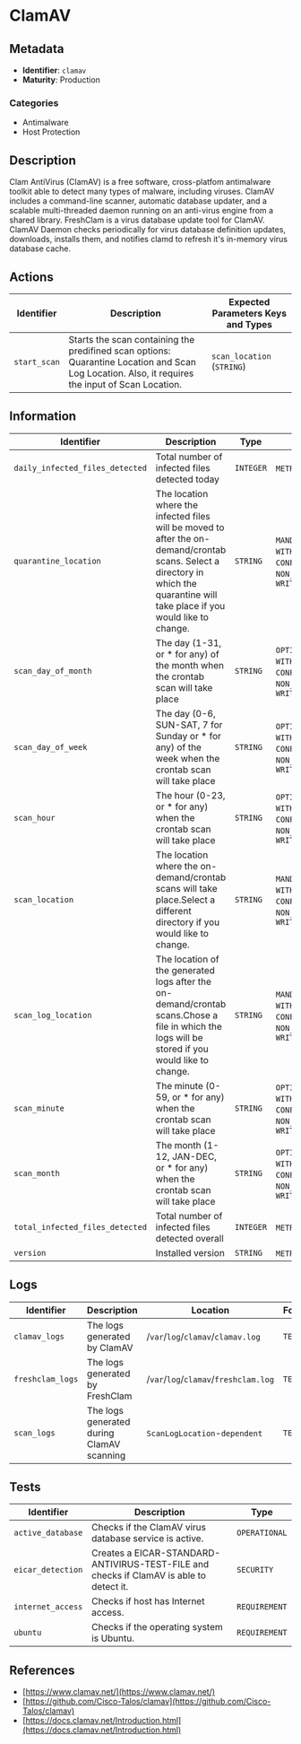 # ClamAV

## Metadata

- **Identifier**: `clamav`
- **Maturity**: Production

### Categories

- Antimalware
- Host Protection

## Description

Clam AntiVirus (ClamAV) is a free software, cross-platfom antimalware toolkit able to detect many types of malware, including viruses. ClamAV includes a command-line scanner, automatic database updater, and a scalable multi-threaded daemon running on an anti-virus engine from a shared library. FreshClam is a virus database update tool for ClamAV. ClamAV Daemon checks periodically for virus database definition updates, downloads, installs them, and notifies clamd to refresh it's in-memory virus database cache.

## Actions

<table>
    <thead>
        <tr>
            <th>Identifier</th>
            <th>Description</th>
            <th>Expected Parameters Keys and Types</th>
        </tr>
    </thead>
    <tbody>
        <tr>
            <td><code>start_scan</code></td>
            <td>Starts the scan containing the predifined scan options: Quarantine Location and Scan Log Location. Also, it requires the input of Scan Location.</td>
            <td><code>scan_location</code> (<code>STRING</code>)</td>
        </tr>
    </tbody>
</table>

## Information

<table>
    <thead>
        <tr>
            <th>Identifier</th>
            <th>Description</th>
            <th>Type</th>
            <th>Properties</th>
            <th>Default Value</th>
        </tr>
    </thead>
    <tbody>
        <tr>
            <td><code>daily_infected_files_detected</code></td>
            <td>Total number of infected files detected today</td>
            <td><code>INTEGER</code></td>
            <td><code>METRIC</code>, <code>READ_ONLY</code></td>
            <td></td>
        </tr>
        <tr>
            <td><code>quarantine_location</code></td>
            <td>The location where the infected files will be moved to after the on-demand/crontab scans. Select a directory in which the quarantine will take place if you would like to change.</td>
            <td><code>STRING</code></td>
            <td><code>MANDATORY</code>, <code>WITH_DEFAULT_VALUE</code>, <code>CONFIGURATION</code>, <code>NON_DEDUCTIBLE</code>, <code>WRITABLE</code></td>
            <td>/<code>opt</code>/<code>mutablesecurity</code>/<code>clamav</code>/<code>quarantine</code>/</td>
        </tr>
        <tr>
            <td><code>scan_day_of_month</code></td>
            <td>The day (1-31, or * for any) of the month when the crontab scan will take place</td>
            <td><code>STRING</code></td>
            <td><code>OPTIONAL</code>, <code>WITH_DEFAULT_VALUE</code>, <code>CONFIGURATION</code>, <code>NON_DEDUCTIBLE</code>, <code>WRITABLE</code></td>
            <td>*</td>
        </tr>
        <tr>
            <td><code>scan_day_of_week</code></td>
            <td>The day (0-6, SUN-SAT, 7 for Sunday or * for any) of the week when the crontab scan will take place</td>
            <td><code>STRING</code></td>
            <td><code>OPTIONAL</code>, <code>WITH_DEFAULT_VALUE</code>, <code>CONFIGURATION</code>, <code>NON_DEDUCTIBLE</code>, <code>WRITABLE</code></td>
            <td><code>MON</code></td>
        </tr>
        <tr>
            <td><code>scan_hour</code></td>
            <td>The hour (0-23, or * for any) when the crontab scan will take place</td>
            <td><code>STRING</code></td>
            <td><code>OPTIONAL</code>, <code>WITH_DEFAULT_VALUE</code>, <code>CONFIGURATION</code>, <code>NON_DEDUCTIBLE</code>, <code>WRITABLE</code></td>
            <td><code>0</code></td>
        </tr>
        <tr>
            <td><code>scan_location</code></td>
            <td>The location where the on-demand/crontab scans will take place.Select a different directory if you would like to change.</td>
            <td><code>STRING</code></td>
            <td><code>MANDATORY</code>, <code>WITH_DEFAULT_VALUE</code>, <code>CONFIGURATION</code>, <code>NON_DEDUCTIBLE</code>, <code>WRITABLE</code></td>
            <td>/</td>
        </tr>
        <tr>
            <td><code>scan_log_location</code></td>
            <td>The location of the generated logs after the on-demand/crontab scans.Chose a file in which the logs will be stored if you would like to change.</td>
            <td><code>STRING</code></td>
            <td><code>MANDATORY</code>, <code>WITH_DEFAULT_VALUE</code>, <code>CONFIGURATION</code>, <code>NON_DEDUCTIBLE</code>, <code>WRITABLE</code></td>
            <td>/<code>opt</code>/<code>mutablesecurity</code>/<code>clamav</code>/<code>logs</code>/<code>logs.txt</code></td>
        </tr>
        <tr>
            <td><code>scan_minute</code></td>
            <td>The minute (0-59, or * for any) when the crontab scan will take place</td>
            <td><code>STRING</code></td>
            <td><code>OPTIONAL</code>, <code>WITH_DEFAULT_VALUE</code>, <code>CONFIGURATION</code>, <code>NON_DEDUCTIBLE</code>, <code>WRITABLE</code></td>
            <td><code>0</code></td>
        </tr>
        <tr>
            <td><code>scan_month</code></td>
            <td>The month (1-12, JAN-DEC, or * for any) when the crontab scan will take place</td>
            <td><code>STRING</code></td>
            <td><code>OPTIONAL</code>, <code>WITH_DEFAULT_VALUE</code>, <code>CONFIGURATION</code>, <code>NON_DEDUCTIBLE</code>, <code>WRITABLE</code></td>
            <td>*</td>
        </tr>
        <tr>
            <td><code>total_infected_files_detected</code></td>
            <td>Total number of infected files detected overall</td>
            <td><code>INTEGER</code></td>
            <td><code>METRIC</code>, <code>READ_ONLY</code></td>
            <td></td>
        </tr>
        <tr>
            <td><code>version</code></td>
            <td>Installed version</td>
            <td><code>STRING</code></td>
            <td><code>METRIC</code>, <code>READ_ONLY</code></td>
            <td></td>
        </tr>
    </tbody>
</table>

## Logs

<table>
    <thead>
        <tr>
            <th>Identifier</th>
            <th>Description</th>
            <th>Location</th>
            <th>Format</th>
        </tr>
    </thead>
    <tbody>
        <tr>
            <td><code>clamav_logs</code></td>
            <td>The logs generated by ClamAV</td>
            <td>/<code>var</code>/<code>log</code>/<code>clamav</code>/<code>clamav.log</code></td>
            <td><code>TEXT</code></td>
        </tr>
        <tr>
            <td><code>freshclam_logs</code></td>
            <td>The logs generated by FreshClam</td>
            <td>/<code>var</code>/<code>log</code>/<code>clamav</code>/<code>freshclam.log</code></td>
            <td><code>TEXT</code></td>
        </tr>
        <tr>
            <td><code>scan_logs</code></td>
            <td>The logs generated during ClamAV scanning</td>
            <td><code>ScanLogLocation</code>-<code>dependent</code></td>
            <td><code>TEXT</code></td>
        </tr>
    </tbody>
</table>

## Tests

<table>
    <thead>
        <tr>
            <th>Identifier</th>
            <th>Description</th>
            <th>Type</th>
        </tr>
    </thead>
    <tbody>
        <tr>
            <td><code>active_database</code></td>
            <td>Checks if the ClamAV virus database service is active.</td>
            <td><code>OPERATIONAL</code></td>
        </tr>
        <tr>
            <td><code>eicar_detection</code></td>
            <td>Creates a EICAR-STANDARD-ANTIVIRUS-TEST-FILE and checks if ClamAV is able to detect it.</td>
            <td><code>SECURITY</code></td>
        </tr>
        <tr>
            <td><code>internet_access</code></td>
            <td>Checks if host has Internet access.</td>
            <td><code>REQUIREMENT</code></td>
        </tr>
        <tr>
            <td><code>ubuntu</code></td>
            <td>Checks if the operating system is Ubuntu.</td>
            <td><code>REQUIREMENT</code></td>
        </tr>
    </tbody>
</table>

## References

- [https://www.clamav.net/](https://www.clamav.net/)
- [https://github.com/Cisco-Talos/clamav](https://github.com/Cisco-Talos/clamav)
- [https://docs.clamav.net/Introduction.html](https://docs.clamav.net/Introduction.html)
